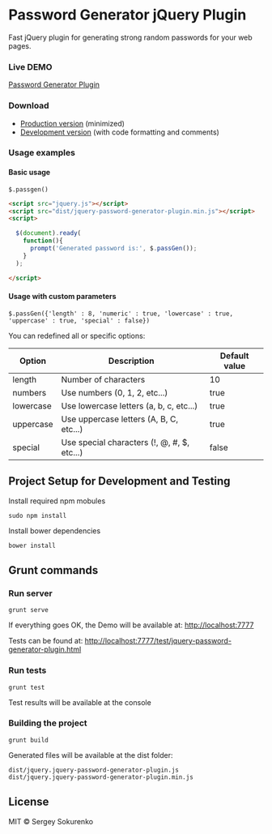 # Password Generator jQuery Plugin

Fast jQuery plugin for generating strong random passwords for your web pages.

### Live DEMO

[Password Generator Plugin](http://ssokurenko.github.io/jquery-password-generator-plugin/)

### Download 
- [Production version][min] (minimized)
- [Development version][max] (with code formatting and comments)

[min]: https://raw.githubusercontent.com/ssokurenko/jquery-password-generator-plugin/master/dist/jquery.jquery-password-generator-plugin.min.js
[max]: https://raw.githubusercontent.com/ssokurenko/jquery-password-generator-plugin/master/dist/jquery.jquery-password-generator-plugin.js


### Usage examples

#### Basic usage

```
$.passgen()
```

```html
<script src="jquery.js"></script>
<script src="dist/jquery-password-generator-plugin.min.js"></script>
<script>

  $(document).ready(
    function(){
      prompt('Generated password is:', $.passGen());
    }
  );

</script>
```

#### Usage with custom parameters

```
$.passGen({'length' : 8, 'numeric' : true, 'lowercase' : true, 'uppercase' : true, 'special' : false})
```

You can redefined all or specific options:

| Option | Description | Default value |
| ------ | ----------- | ------------- |
| length | Number of characters | 10 |
| numbers | Use numbers (0, 1, 2, etc...) | true |
| lowercase | Use lowercase letters (a, b, c, etc...) | true |
| uppercase | Use uppercase letters (A, B, C, etc...) | true |
| special | Use special characters (!, @, #, $, etc...) | false |


## Project Setup for Development and Testing

Install required npm mobules

```
sudo npm install

```

Install bower dependencies

```
bower install
```

## Grunt commands


### Run server

```
grunt serve
```

If everything goes OK, the Demo will be available at: [http://localhost:7777](http://localhost:7777)

Tests can be found at: [http://localhost:7777/test/jquery-password-generator-plugin.html](http://localhost:7777/test/jquery-password-generator-plugin.html)

### Run tests
```
grunt test
```

Test results will be available at the console

### Building the project

```
grunt build
```

Generated files will be available at the dist folder:

```
dist/jquery.jquery-password-generator-plugin.js
dist/jquery.jquery-password-generator-plugin.min.js
```


## License

MIT © Sergey Sokurenko

